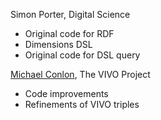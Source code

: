 Simon Porter, Digital Science

* Original code for RDF
* Dimensions DSL
* Original code for DSL query

[Michael Conlon](https://github.com/mconlon17), The VIVO Project

* Code improvements
* Refinements of VIVO triples

